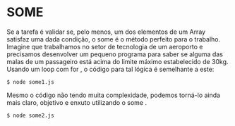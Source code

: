 # SOME

<p>
    Se a tarefa é validar se, pelo menos, um dos elementos de um
    Array satisfaz uma dada condição, o some é o método perfeito
    para o trabalho. </br>
    Imagine que trabalhamos no setor de tecnologia de
    um aeroporto e precisamos desenvolver um pequeno programa para
    saber se alguma das malas de um passageiro está acima do limite
    máximo estabelecido de 30kg. Usando um loop com for , o código
    para tal lógica é semelhante a este:
<p>

```
$ node some1.js 
```
<p>
    Mesmo o código não tendo muita complexidade, podemos torná-lo ainda mais claro, objetivo e enxuto utilizando o some .
<p>

```
$ node some2.js 
```